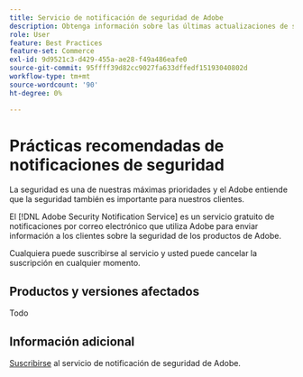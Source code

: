 ```yaml
---
title: Servicio de notificación de seguridad de Adobe
description: Obtenga información sobre las últimas actualizaciones de seguridad sobre los productos de Adobe.
role: User
feature: Best Practices
feature-set: Commerce
exl-id: 9d9521c3-d429-455a-ae28-f49a486eafe0
source-git-commit: 95ffff39d82cc9027fa633dffedf15193040802d
workflow-type: tm+mt
source-wordcount: '90'
ht-degree: 0%

---
```


# Prácticas recomendadas de notificaciones de seguridad

La seguridad es una de nuestras máximas prioridades y el Adobe entiende que la seguridad también es importante para nuestros clientes.

El [!DNL Adobe Security Notification Service] es un servicio gratuito de notificaciones por correo electrónico que utiliza Adobe para enviar información a los clientes sobre la seguridad de los productos de Adobe.

Cualquiera puede suscribirse al servicio y usted puede cancelar la suscripción en cualquier momento.

## Productos y versiones afectados

Todo

## Información adicional

[Suscribirse](https://www.adobe.com/subscription/adbeSecurityNotifications.html) al servicio de notificación de seguridad de Adobe.

